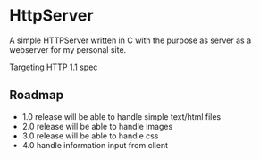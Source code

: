 # HttpServer

A simple HTTPServer written in C with the purpose as server as a webserver for my personal site.

Targeting HTTP 1.1 spec

## Roadmap
* 1.0 release will be able to handle simple text/html files
* 2.0 release will be able to handle images
* 3.0 release will be able to handle css
* 4.0 handle information input from client
